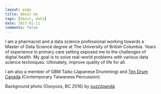 ```yaml
---
layout: page
title: About me
tags: [about, data]
date: 2017-01-11
comments: false
---
```


I am a pharmacist and a data science professional working towards a Master of Data Science degree at The University of British Columbia. Years of experience in primary care setting exposed me to the challenges of digital health.  My goal is to solve real-world problems with various data science techniques. Ultimately, improve quality of life for all.

I am also a member of GBM Taiko (Japanese Drumming) and [Ten Drum Canada](https://www.facebook.com/TenDrumCanada/?fref=ts) (Contemporary Taiwanese Percussion)

Background photo (Osoyoos, BC 2016) by [suzzzpanda](https://www.instagram.com/suzzzpanda/)
